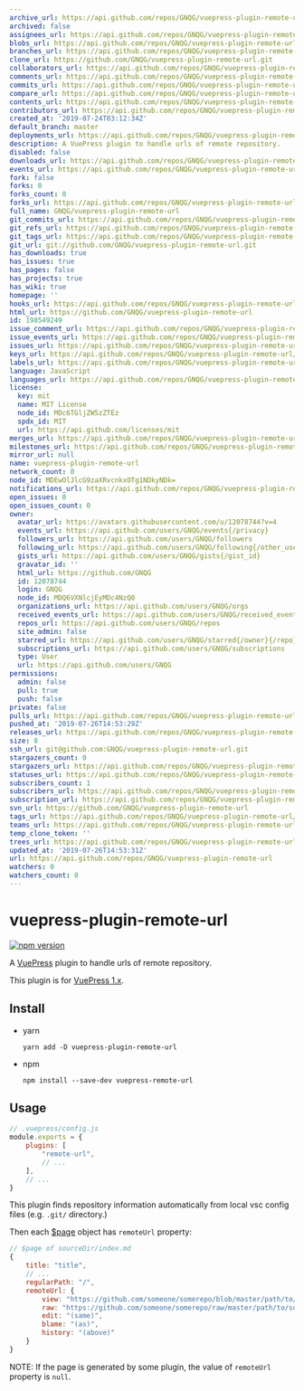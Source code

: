 ```yaml
---
archive_url: https://api.github.com/repos/GNQG/vuepress-plugin-remote-url/{archive_format}{/ref}
archived: false
assignees_url: https://api.github.com/repos/GNQG/vuepress-plugin-remote-url/assignees{/user}
blobs_url: https://api.github.com/repos/GNQG/vuepress-plugin-remote-url/git/blobs{/sha}
branches_url: https://api.github.com/repos/GNQG/vuepress-plugin-remote-url/branches{/branch}
clone_url: https://github.com/GNQG/vuepress-plugin-remote-url.git
collaborators_url: https://api.github.com/repos/GNQG/vuepress-plugin-remote-url/collaborators{/collaborator}
comments_url: https://api.github.com/repos/GNQG/vuepress-plugin-remote-url/comments{/number}
commits_url: https://api.github.com/repos/GNQG/vuepress-plugin-remote-url/commits{/sha}
compare_url: https://api.github.com/repos/GNQG/vuepress-plugin-remote-url/compare/{base}...{head}
contents_url: https://api.github.com/repos/GNQG/vuepress-plugin-remote-url/contents/{+path}
contributors_url: https://api.github.com/repos/GNQG/vuepress-plugin-remote-url/contributors
created_at: '2019-07-24T03:12:34Z'
default_branch: master
deployments_url: https://api.github.com/repos/GNQG/vuepress-plugin-remote-url/deployments
description: A VuePress plugin to handle urls of remote repository.
disabled: false
downloads_url: https://api.github.com/repos/GNQG/vuepress-plugin-remote-url/downloads
events_url: https://api.github.com/repos/GNQG/vuepress-plugin-remote-url/events
fork: false
forks: 0
forks_count: 0
forks_url: https://api.github.com/repos/GNQG/vuepress-plugin-remote-url/forks
full_name: GNQG/vuepress-plugin-remote-url
git_commits_url: https://api.github.com/repos/GNQG/vuepress-plugin-remote-url/git/commits{/sha}
git_refs_url: https://api.github.com/repos/GNQG/vuepress-plugin-remote-url/git/refs{/sha}
git_tags_url: https://api.github.com/repos/GNQG/vuepress-plugin-remote-url/git/tags{/sha}
git_url: git://github.com/GNQG/vuepress-plugin-remote-url.git
has_downloads: true
has_issues: true
has_pages: false
has_projects: true
has_wiki: true
homepage: ''
hooks_url: https://api.github.com/repos/GNQG/vuepress-plugin-remote-url/hooks
html_url: https://github.com/GNQG/vuepress-plugin-remote-url
id: 198549249
issue_comment_url: https://api.github.com/repos/GNQG/vuepress-plugin-remote-url/issues/comments{/number}
issue_events_url: https://api.github.com/repos/GNQG/vuepress-plugin-remote-url/issues/events{/number}
issues_url: https://api.github.com/repos/GNQG/vuepress-plugin-remote-url/issues{/number}
keys_url: https://api.github.com/repos/GNQG/vuepress-plugin-remote-url/keys{/key_id}
labels_url: https://api.github.com/repos/GNQG/vuepress-plugin-remote-url/labels{/name}
language: JavaScript
languages_url: https://api.github.com/repos/GNQG/vuepress-plugin-remote-url/languages
license:
  key: mit
  name: MIT License
  node_id: MDc6TGljZW5zZTEz
  spdx_id: MIT
  url: https://api.github.com/licenses/mit
merges_url: https://api.github.com/repos/GNQG/vuepress-plugin-remote-url/merges
milestones_url: https://api.github.com/repos/GNQG/vuepress-plugin-remote-url/milestones{/number}
mirror_url: null
name: vuepress-plugin-remote-url
network_count: 0
node_id: MDEwOlJlcG9zaXRvcnkxOTg1NDkyNDk=
notifications_url: https://api.github.com/repos/GNQG/vuepress-plugin-remote-url/notifications{?since,all,participating}
open_issues: 0
open_issues_count: 0
owner:
  avatar_url: https://avatars.githubusercontent.com/u/12078744?v=4
  events_url: https://api.github.com/users/GNQG/events{/privacy}
  followers_url: https://api.github.com/users/GNQG/followers
  following_url: https://api.github.com/users/GNQG/following{/other_user}
  gists_url: https://api.github.com/users/GNQG/gists{/gist_id}
  gravatar_id: ''
  html_url: https://github.com/GNQG
  id: 12078744
  login: GNQG
  node_id: MDQ6VXNlcjEyMDc4NzQ0
  organizations_url: https://api.github.com/users/GNQG/orgs
  received_events_url: https://api.github.com/users/GNQG/received_events
  repos_url: https://api.github.com/users/GNQG/repos
  site_admin: false
  starred_url: https://api.github.com/users/GNQG/starred{/owner}{/repo}
  subscriptions_url: https://api.github.com/users/GNQG/subscriptions
  type: User
  url: https://api.github.com/users/GNQG
permissions:
  admin: false
  pull: true
  push: false
private: false
pulls_url: https://api.github.com/repos/GNQG/vuepress-plugin-remote-url/pulls{/number}
pushed_at: '2019-07-26T14:53:29Z'
releases_url: https://api.github.com/repos/GNQG/vuepress-plugin-remote-url/releases{/id}
size: 8
ssh_url: git@github.com:GNQG/vuepress-plugin-remote-url.git
stargazers_count: 0
stargazers_url: https://api.github.com/repos/GNQG/vuepress-plugin-remote-url/stargazers
statuses_url: https://api.github.com/repos/GNQG/vuepress-plugin-remote-url/statuses/{sha}
subscribers_count: 1
subscribers_url: https://api.github.com/repos/GNQG/vuepress-plugin-remote-url/subscribers
subscription_url: https://api.github.com/repos/GNQG/vuepress-plugin-remote-url/subscription
svn_url: https://github.com/GNQG/vuepress-plugin-remote-url
tags_url: https://api.github.com/repos/GNQG/vuepress-plugin-remote-url/tags
teams_url: https://api.github.com/repos/GNQG/vuepress-plugin-remote-url/teams
temp_clone_token: ''
trees_url: https://api.github.com/repos/GNQG/vuepress-plugin-remote-url/git/trees{/sha}
updated_at: '2019-07-26T14:53:31Z'
url: https://api.github.com/repos/GNQG/vuepress-plugin-remote-url
watchers: 0
watchers_count: 0
---
```


# vuepress-plugin-remote-url

[![npm version](https://badge.fury.io/js/vuepress-plugin-remote-url.svg)](https://badge.fury.io/js/vuepress-plugin-remote-url)

A [VuePress](https://github.com/vuejs/vuepress) plugin to handle urls of remote repository.

This plugin is for [VuePress 1.x](https://v1.vuepress.vuejs.org/).

## Install

* yarn

    `yarn add -D vuepress-plugin-remote-url`

* npm

    `npm install --save-dev vuepress-remote-url`

## Usage

```javascript
// .vuepress/config.js
module.exports = {
    plugins: [
        "remote-url",
        // ...
    ],
    // ...
}
```

This plugin finds repository information automatically from local vsc config files (e.g. `.git/` directory.)

Then each [$page](https://v1.vuepress.vuejs.org/guide/global-computed.html#page) object has `remoteUrl` property:

```javascript
// $page of sourceDir/index.md
{
    title: "title",
    // ...
    regularPath: "/",
    remoteUrl: {
        view: "https://github.com/someone/somerepo/blob/master/path/to/sourceDir/index.md",
        raw: "https://github.com/someone/somerepo/raw/master/path/to/sourceDir/index.md",
        edit: "(same)",
        blame: "(as)",
        history: "(above)"
    }
}
```

NOTE: If the page is generated by some plugin, the value of `remoteUrl` property is `null`.
